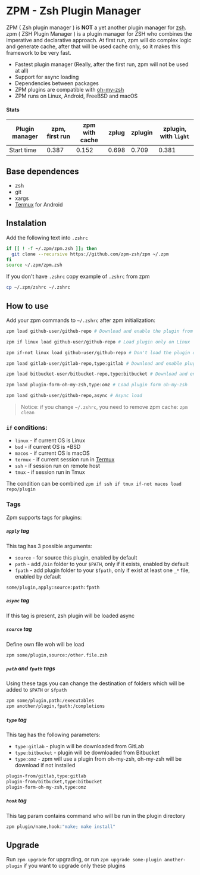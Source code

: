 # ZPM - Zsh Plugin Manager

ZPM ( Zsh plugin manager ) is **NOT** a yet another plugin manager for [zsh](http://www.zsh.org/).
zpm ( ZSH Plugin Manager ) is a plugin manager for ZSH who combines the imperative and declarative approach. At first run, zpm will do complex logic and generate cache, after that will be used cache only, so it makes this framework to be very fast.

* Fastest plugin manager (Really, after the first run, zpm will not be used at all)
* Support for async loading
* Dependencies between packages
* ZPM plugins are compatible with [oh-my-zsh](https://github.com/robbyrussell/oh-my-zsh)
* ZPM runs on Linux, Android, FreeBSD and macOS

#### Stats

| Plugin manager | zpm, first run | zpm with cache | zplug | zplugin | zplugin, with `light` |
|----------------|----------------|----------------|-------|---------|-----------------------|
| Start time     | 0.387          | 0.152          | 0.698 | 0.709   | 0.381                 |

## Base dependences

* zsh
* git
* xargs
* [Termux](http://termux.com/) for Android

## Instalation

Add the following text into `.zshrc`

```sh
if [[ ! -f ~/.zpm/zpm.zsh ]]; then
  git clone --recursive https://github.com/zpm-zsh/zpm ~/.zpm
fi
source ~/.zpm/zpm.zsh
```

If you don't have `.zshrc` copy example of `.zshrc` from zpm

```sh
cp ~/.zpm/zshrc ~/.zshrc
```

## How to use

Add your zpm commands to `~/.zshrc` after zpm initialization:

```sh
zpm load github-user/github-repo # Download and enable the plugin from GitHub

zpm if linux load github-user/github-repo # Load plugin only on Linux

zpm if-not linux load github-user/github-repo # Don't load the plugin on Linux

zpm load gitlab-user/gitlab-repo,type:gitlab # Download and enable plugin from GitLab

zpm load bitbucket-user/bitbucket-repo,type:bitbucket # Download and enable the plugin from Bitbucket

zpm load plugin-form-oh-my-zsh,type:omz # Load plugin form oh-my-zsh

zpm load github-user/github-repo,async # Async load

```
> Notice: if you change `~/.zshrc`, you need to remove zpm cache: `zpm clean`

### `if` conditions:

* `linux` - if current OS is Linux
* `bsd` - if current OS is *BSD
* `macos` - if current OS is macOS
* `termux` - if current session run in [Termux](http://termux.com/)
* `ssh` - if session run on remote host
* `tmux` - if session run in Tmux

The condition can be combined `zpm if ssh if tmux if-not macos load repo/plugin`

### Tags

Zpm supports tags for plugins:

##### `apply` tag

This tag has 3 possible arguments: 

* `source` - for source this plugin, enabled by default
* `path` - add `/bin` folder to your `$PATH`, only if it exists, enabled by default
* `fpath` - add plugin folder to your `$fpath`, only if exist at least one `_*` file, enabled by default

`some/plugin,apply:source:path:fpath`

##### `async` tag

If this tag is present, zsh plugin will be loaded async

##### `source` tag

Define own file woh will be load

```sh
zpm some/plugin,source:/other.file.zsh
```

##### `path` and `fpath` tags

Using these tags you can change the destination of folders which will be added to `$PATH` or `$fpath`

```sh
zpm some/plugin,path:/executables
zpm another/plugin,fpath:/completions
```

##### `type` tag

This tag has the following parameters:

* `type:gitlab` - plugin will be downloaded from GitLab
* `type:bitbucket` - plugin will be downloaded from Bitbucket
* `type:omz` - zpm  will use a plugin from oh-my-zsh, oh-my-zsh will be download if not installed

```sh
plugin-from/gitlab,type:gitlab
plugin-from/bitbucket,type:bitbucket
plugin-form-oh-my-zsh,type:omz
```

##### `hook` tag

This tag param contains command who will be run in the plugin directory

```sh
zpm plugin/name,hook:"make; make install"
```

## Upgrade

Run `zpm upgrade` for upgrading, or run `zpm upgrade some-plugin another-plugin` if you want to upgrade only these plugins
